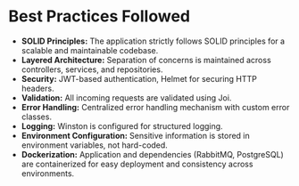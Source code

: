 # Best Practices Followed

- **SOLID Principles:** The application strictly follows SOLID principles for a scalable and maintainable codebase.
- **Layered Architecture:** Separation of concerns is maintained across controllers, services, and repositories.
- **Security:** JWT-based authentication, Helmet for securing HTTP headers.
- **Validation:** All incoming requests are validated using Joi.
- **Error Handling:** Centralized error handling mechanism with custom error classes.
- **Logging:** Winston is configured for structured logging.
- **Environment Configuration:** Sensitive information is stored in environment variables, not hard-coded.
- **Dockerization:** Application and dependencies (RabbitMQ, PostgreSQL) are containerized for easy deployment and consistency across environments.
